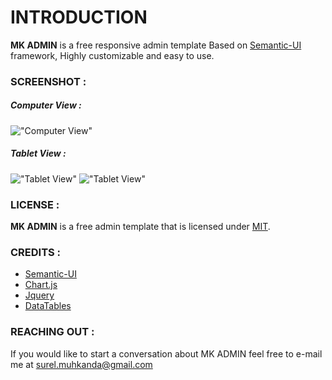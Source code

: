 INTRODUCTION
============

**MK ADMIN** is a free responsive admin template Based on [Semantic-UI](https://semantic-ui.com/) framework, Highly customizable and easy to use.

### SCREENSHOT :

##### Computer View :
!["Computer View"](https://i.ibb.co/k3dmZvH/Screenshot-9.png "Computer View")

##### Tablet View :
!["Tablet View"](https://i.ibb.co/6tkGJ0Q/Screenshot-2018-12-24-ADMIN-MK-ADMIN.png "Tablet View")
!["Tablet View"](https://i.ibb.co/F4jWbmj/Screenshot-2018-12-25-ADMIN-MK-ADMIN.png "Tablet View")

### LICENSE :

**MK ADMIN** is a free admin template that is licensed under [MIT](http://opensource.org/licenses/MIT).

### CREDITS :

- [Semantic-UI](https://semantic-ui.com/)
- [Chart.js](https://www.chartjs.org/)
- [Jquery](https://jquery.com/)
- [DataTables](https://datatables.net/)

### REACHING OUT :

If you would like to start a conversation about MK ADMIN feel free to e-mail me at [surel.muhkanda@gmail.com](mailto:surel.muhkanda@gmail.com)
